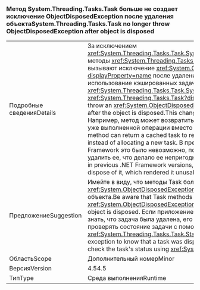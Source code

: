 ### <a name="systemthreadingtaskstask-no-longer-throw-objectdisposedexception-after-object-is-disposed"></a><span data-ttu-id="c2906-101">Метод System.Threading.Tasks.Task больше не создает исключение ObjectDisposedException после удаления объекта</span><span class="sxs-lookup"><span data-stu-id="c2906-101">System.Threading.Tasks.Task no longer throw ObjectDisposedException after object is disposed</span></span>

|   |   |
|---|---|
|<span data-ttu-id="c2906-102">Подробные сведения</span><span class="sxs-lookup"><span data-stu-id="c2906-102">Details</span></span>|<span data-ttu-id="c2906-103">За исключением <xref:System.Threading.Tasks.Task.System%23IAsyncResult%23AsyncWaitHandle> методы <xref:System.Threading.Tasks.Task?displayProperty=name> больше не вызывают исключение <xref:System.ObjectDisposedException?displayProperty=name> после удаления объекта. Это изменение поддерживает использование кэшированных задач.</span><span class="sxs-lookup"><span data-stu-id="c2906-103">Except for <xref:System.Threading.Tasks.Task.System%23IAsyncResult%23AsyncWaitHandle>, <xref:System.Threading.Tasks.Task?displayProperty=name> methods no longer throw an <xref:System.ObjectDisposedException?displayProperty=name> exception after the object is disposed.This change supports the use of cached tasks.</span></span> <span data-ttu-id="c2906-104">Например, метод может возвратить кэшированную задачу для представления уже выполненной операции вместо выделения новой задачи.</span><span class="sxs-lookup"><span data-stu-id="c2906-104">For example, a method can return a cached task to represent an already completed operation instead of allocating a new task.</span></span> <span data-ttu-id="c2906-105">В предыдущих версиях платформы .NET Framework это было невозможно, поскольку любой потребитель задачи мог удалить ее, что делало ее непригодной для использования.</span><span class="sxs-lookup"><span data-stu-id="c2906-105">This was impossible in previous .NET Framework versions, because any consumer of the task could dispose of it, which rendered it unusable.</span></span>|
|<span data-ttu-id="c2906-106">Предложение</span><span class="sxs-lookup"><span data-stu-id="c2906-106">Suggestion</span></span>|<span data-ttu-id="c2906-107">Имейте в виду, что методы Task больше не могут создавать исключения <xref:System.ObjectDisposedException?displayProperty=name> при удалении объекта.</span><span class="sxs-lookup"><span data-stu-id="c2906-107">Be aware that Task methods may no longer throw <xref:System.ObjectDisposedException?displayProperty=name> in cases when the object is disposed.</span></span> <span data-ttu-id="c2906-108">Если приложение зависело от этого исключения, чтобы знать, что задача была удалена, его необходимо обновить, чтобы явно проверять состояние задачи с помощью <xref:System.Threading.Tasks.Task.Status>.</span><span class="sxs-lookup"><span data-stu-id="c2906-108">If an app was depending on this exception to know that a task was disposed, it should be updated to explicitly check the task's status using <xref:System.Threading.Tasks.Task.Status>.</span></span>|
|<span data-ttu-id="c2906-109">Область</span><span class="sxs-lookup"><span data-stu-id="c2906-109">Scope</span></span>|<span data-ttu-id="c2906-110">Дополнительный номер</span><span class="sxs-lookup"><span data-stu-id="c2906-110">Minor</span></span>|
|<span data-ttu-id="c2906-111">Версия</span><span class="sxs-lookup"><span data-stu-id="c2906-111">Version</span></span>|<span data-ttu-id="c2906-112">4.5</span><span class="sxs-lookup"><span data-stu-id="c2906-112">4.5</span></span>|
|<span data-ttu-id="c2906-113">Тип</span><span class="sxs-lookup"><span data-stu-id="c2906-113">Type</span></span>|<span data-ttu-id="c2906-114">Среда выполнения</span><span class="sxs-lookup"><span data-stu-id="c2906-114">Runtime</span></span>|

